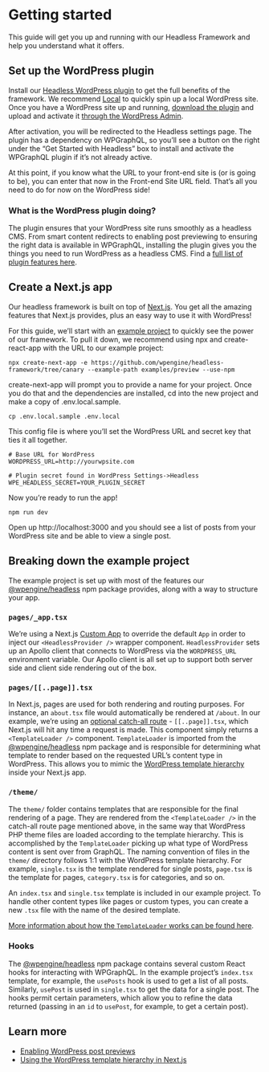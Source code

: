 # Getting started

This guide will get you up and running with our Headless Framework and help you understand what it offers.

## Set up the WordPress plugin

Install our [Headless WordPress plugin](https://github.com/wpengine/headless-framework#wordpress-plugin) to get the full benefits of the framework. We recommend [Local](https://localwp.com/) to quickly spin up a local WordPress site. Once you have a WordPress site up and running, [download the plugin](https://wp-product-info.wpesvc.net/v1/plugins/wpe-headless?download) and upload and activate it [through the WordPress Admin](https://wordpress.org/support/article/managing-plugins/#manual-upload-via-wordpress-admin).

After activation, you will be redirected to the Headless settings page. The plugin has a dependency on WPGraphQL, so you’ll see a button on the right under the “Get Started with Headless” box to install and activate the WPGraphQL plugin if it’s not already active.

At this point, if you know what the URL to your front-end site is (or is going to be), you can enter that now in the Front-end Site URL field. That’s all you need to do for now on the WordPress side!

### What is the WordPress plugin doing?

The plugin ensures that your WordPress site runs smoothly as a headless CMS. From smart content redirects to enabling post previewing to ensuring the right data is available in WPGraphQL, installing the plugin gives you the things you need to run WordPress as a headless CMS. Find a [full list of plugin features here](https://github.com/wpengine/headless-framework#plugin-features).

## Create a Next.js app

Our headless framework is built on top of [Next.js](https://nextjs.org/). You get all the amazing features that Next.js provides, plus an easy way to use it with WordPress!

For this guide, we’ll start with an [example project](https://github.com/wpengine/headless-framework/tree/canary/examples/preview) to quickly see the power of our framework. To pull it down, we recommend using npx and create-react-app with the URL to our example project:

```npx create-next-app -e https://github.com/wpengine/headless-framework/tree/canary --example-path examples/preview --use-npm```

create-next-app will prompt you to provide a name for your project. Once you do that and the dependencies are installed, cd into the new project and make a copy of .env.local.sample.

```cp .env.local.sample .env.local```

This config file is where you’ll set the WordPress URL and secret key that ties it all together.

```
# Base URL for WordPress
WORDPRESS_URL=http://yourwpsite.com

# Plugin secret found in WordPress Settings->Headless
WPE_HEADLESS_SECRET=YOUR_PLUGIN_SECRET
```

Now you’re ready to run the app!

```npm run dev```

Open up http://localhost:3000 and you should see a list of posts from your WordPress site and be able to view a single post.

## Breaking down the example project

The example project is set up with most of the features our [@wpengine/headless](https://npmjs.org/package/@wpengine/headless) npm package provides, along with a way to structure your app.

### ```pages/_app.tsx```

We’re using a Next.js [Custom App](https://nextjs.org/docs/advanced-features/custom-app) to override the default `App` in order to inject our `<HeadlessProvider />` wrapper component. `HeadlessProvider` sets up an Apollo client that connects to WordPress via the `WORDPRESS_URL` environment variable. Our Apollo client is all set up to support both server side and client side rendering out of the box.

### ```pages/[[..page]].tsx```

In Next.js, pages are used for both rendering and routing purposes. For instance, an `about.tsx` file would automatically be rendered at `/about`. In our example, we’re using an [optional catch-all route](https://nextjs.org/docs/routing/dynamic-routes#optional-catch-all-routes) - `[[..page]].tsx`, which Next.js will hit any time a request is made. This component simply returns a `<TemplateLoader />` component. `TemplateLoader` is imported from the [@wpengine/headless](https://npmjs.org/package/@wpengine/headless) npm package and is responsible for determining what template to render based on the requested URL’s content type in WordPress. This allows you to mimic the [WordPress template hierarchy](https://developer.wordpress.org/themes/basics/template-hierarchy/) inside your Next.js app.

### ```/theme/```

The `theme/` folder contains templates that are responsible for the final rendering of a page. They are rendered from the `<TemplateLoader />` in the catch-all route page mentioned above, in the same way that WordPress PHP theme files are loaded according to the template hierarchy. This is accomplished by the `TemplateLoader` picking up what type of WordPress content is sent over from GraphQL. The naming convention of files in the `theme/` directory follows 1:1 with the WordPress template hierarchy. For example, `single.tsx` is the template rendered for single posts, `page.tsx` is the template for pages, `category.tsx` is for categories, and so on.

An `index.tsx` and `single.tsx` template is included in our example project. To handle other content types like pages or custom types, you can create a new `.tsx` file with the name of the desired template.

[More information about how the `TemplateLoader` works can be found here](/docs/templating/).

### Hooks

The [@wpengine/headless](https://npmjs.org/package/@wpengine/headless) npm package contains several custom React hooks for interacting with WPGraphQL. In the example project’s `index.tsx` template, for example, the `usePosts` hook is used to get a list of all posts. Similarly, `usePost` is used in `single.tsx` to get the data for a single post. The hooks permit certain parameters, which allow you to refine the data returned (passing in an `id` to `usePost`, for example, to get a certain post).

## Learn more

- [Enabling WordPress post previews](/docs/preview/)
- [Using the WordPress template hierarchy in Next.js](/docs/templating/)


